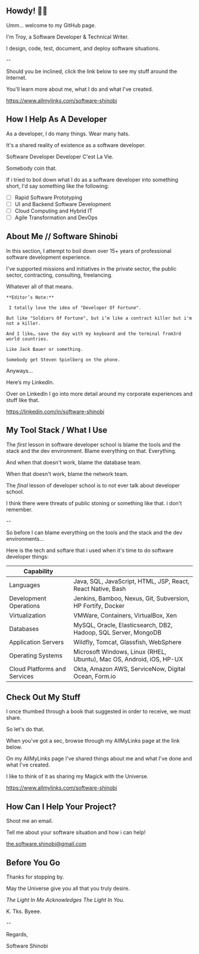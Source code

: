 ## Howdy! 👋👋

Umm... welcome to my GitHub page.

I'm Troy, a Software Developer & Technical Writer.

I design, code, test, document, and deploy software situations.

--

Should you be inclined, click the link below to see my stuff around the Internet.

You'll learn more about me, what I do and what I've created.

https://www.allmylinks.com/software-shinobi

## How I Help As A Developer

As a developer, I do many things. Wear many hats.

It's a shared reality of existence as a software developer.

Software Developer Developer C'est La Vie.

Somebody coin that.

If i tried to boil down what I do as a software developer into something short, I'd say something like the following:

- [ ] Rapid Software Prototyping
- [ ] UI and Backend Software Development
- [ ] Cloud Computing and Hybrid IT
- [ ] Agile Transformation and DevOps

## About Me // Software Shinobi

In this section, I attempt to boil down over 15+ years of professional software development experience.

I've supported missions and initiatives in the private sector, the public sector, contracting, consulting, freelancing.

Whatever all of that means.

```
**Editor’s Note:**

 I totally love the idea of "Developer Of Fortune".

But like "Soldiers Of Fortune", but i’m like a contract killer but i'm not a killer.

And I like… save the day with my keyboard and the terminal from3rd world countries.

Like Jack Bauer or something.

Somebody get Steven Spielberg on the phone.

```

Anyways…

Here’s my LinkedIn.

Over on LinkedIn I go into more detail around my corporate experiences and stuff like that.

https://linkedin.com/in/software-shinobi

## My Tool Stack / What I Use

The *first* lesson in software developer school is blame the tools and the stack and the dev environment. Blame everything on that. Everything. 

And when that doesn't work, blame the database team.

When that doesn't work, blame the network team.

The *final* lesson of developer school is to not ever talk about developer school.

I think there were threats of public stoning or something like that. i don't remember.

--

So before I can blame everything on the tools and the stack and the dev environments...

Here is the tech and softare that i used when it's time to do software developer things:

| Capability |  |
|-------------------|--------|
|Languages   |  Java, SQL, JavaScript, HTML, JSP, React, React Native, Bash         
|Development Operations| Jenkins, Bamboo, Nexus, Git, Subversion, HP Fortify, Docker
|Virtualization| VMWare, Containers, VirtualBox, Xen
|Databases| MySQL, Oracle, Elasticsearch, DB2, Hadoop, SQL Server, MongoDB
|Application Servers| Wildfly, Tomcat, Glassfish, WebSphere
|Operating Systems| Microsoft Windows, Linux (RHEL, Ubuntu), Mac OS, Android, iOS, HP-UX
|Cloud Platforms and Services| Okta, Amazon AWS, ServiceNow, Digital Ocean, Form.io

## Check Out My Stuff

I once thumbed through a book that suggested in order to receive, we must share.

So let's do that.

When you've got a sec, browse through my AllMyLinks page at the link below.

On my AllMyLinks page I've shared things about me and what I've done and what I've created.

I like to think of it as sharing my Magick with the Universe.

https://www.allmylinks.com/software-shinobi

## How Can I Help Your Project?

Shoot me an email.

Tell me about your software situation and how i can help!

the.software.shinobi@gmail.com

## Before You Go

Thanks for stopping by.

May the Universe give you all that you truly desire.

*The Light In Me Acknowledges The Light In You.*

K. Tks. Byeee.

--

Regards,

Software Shinobi

